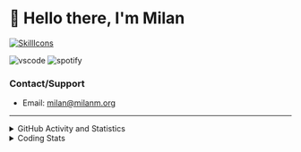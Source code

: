 # 👋 Hello there, I'm Milan
[![SkillIcons](https://skillicons.dev/icons?i=js,ts,nextjs,tailwind,html,go,bash,git,nginx,prisma,kubernetes,docker,linux)](https://skillicons.dev)

![vscode](https://nocache.advaith.workers.dev?url=https://img.shields.io/endpoint?url=https://dev.discordprofiles.me/api/badge/vscode/423203831971708958)
![spotify](https://nocache.advaith.workers.dev/?url=https://img.shields.io/endpoint?url=https://milanm.org/api/spotify/shields&cacheSeconds=10)

### Contact/Support

- Email: [milan@milanm.org](mailto:milan@milanm.org)
 
---
 
<details>
  <summary>GitHub Activity and Statistics</summary>
  <img src="/github-metrics.svg" />
</details>
<details>
  <summary>Coding Stats</summary>
  <!--START_SECTION:waka-->

```txt
TypeScript   8 hrs 29 mins   ███████████████████▓░░░░░   78.91 %
Bash         58 mins         ██▒░░░░░░░░░░░░░░░░░░░░░░   09.02 %
JSON         39 mins         █▓░░░░░░░░░░░░░░░░░░░░░░░   06.11 %
Other        10 mins         ▒░░░░░░░░░░░░░░░░░░░░░░░░   01.62 %
YAML         9 mins          ▒░░░░░░░░░░░░░░░░░░░░░░░░   01.51 %
```

<!--END_SECTION:waka-->
</details>

